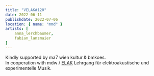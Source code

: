 ```yaml
---
title: "VELAK#120"
date: 2022-06-11
publishdate: 2022-07-06
location: { name: "mmd" }
artists: [
    anna_lerchbaumer,
    fabian_lanzmaier
]
---
```

Kindly supported by ma7 wien kultur & bmkoes.  
In cooperation with mdw / [ELAK](https://elakwien.at) Lehrgang für elektroakustische und experimentelle Musik.

